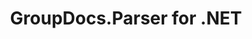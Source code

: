 ---
title: GroupDocs.Parser for .NET
type: docs
weight: 10
url: /net/
description: GroupDocs.Parser for .NET API References contain examples, code snippets, and API documentation. It provides namespaces, classes, interfaces, and other API details.
is_root: true
---